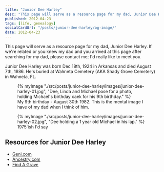 ```yaml
---
title: "Junior Dee Harley"
desc: "This page will serve as a resource page for my dad, Junior Dee Harley."
published: 2012-04-23
tags: [life, genealogy]
socialCardUrl: "/posts/junior-dee-harley/og-image/"
date: 2012-04-23
---
```

This page will serve as a resource page for my dad, Junior Dee Harley. If we're related or you knew my dad and you arrived at this page after searching for my dad, please contact me; I'd really like to meet you.

Junior Dee Harley was born Dec 18th, 1924 in Arkansas and died August 7th, 1986. He's buried at Wahneta Cemetery (AKA Shady Grove Cemetery) in Wahneta, FL.

<figure>
	{% myImage "./src/posts/junior-dee-harley/images/junior-dee-harley-01.jpg", "Dee, Linda and Michael pose for a photo, holding Michael's birthday caek for his 9th birthday." %}
    <figcaption>My 9th birthday - August 30th 1982. This is the mental image I have of my dad when I think of him.</figcaption>
</figure>

<figure>
	{% myImage "./src/posts/junior-dee-harley/images/junior-dee-harley-02.jpg", "Dee holding a 1 year old Michael in his lap." %}
    <figcaption>1975'ish I'd say</figcaption>
</figure>

## Resources for Junior Dee Harley

- [Geni.com](http://www.geni.com/people/Junior-Dee-Harley/5267496560550068250)
- [Ancestry.com](http://trees.ancestry.com/tree/21486426/person/1340478226)
- [Find A Grave](https://www.findagrave.com/memorial/40888658/junior-dee-harley)

